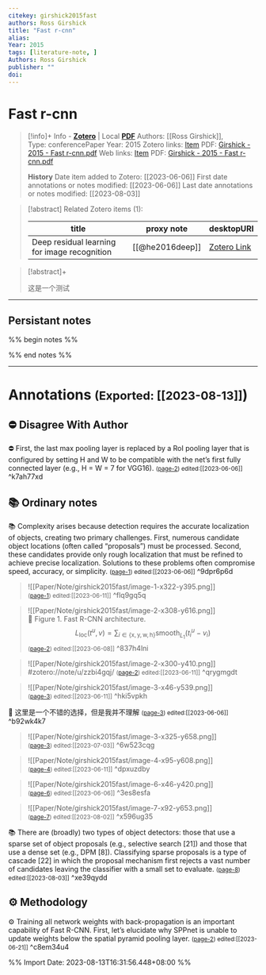 ```yaml
---
citekey: girshick2015fast
authors: Ross Girshick
title: "Fast r-cnn"
alias: 
Year: 2015
tags: [literature-note, ]
Authors: Ross Girshick
publisher: ""
doi: 
---
```

# Fast r-cnn

> [!info]+ Info - [**Zotero**](zotero://select/library/items/5C7LSXPE)   | Local [**PDF**](file:////Users/yifansu/Zotero/storage/8VBVTWY6/Girshick%20-%202015%20-%20Fast%20r-cnn.pdf)
> Authors: [[Ross Girshick]],  
> Type: conferencePaper
> Year: 2015
> Zotero links: [Item](zotero://select/library/items/5C7LSXPE) PDF: [Girshick - 2015 - Fast r-cnn.pdf](zotero://select/library/items/8VBVTWY6) 
> Web links: [Item](http://zotero.org/users/9245962/items/5C7LSXPE) PDF: [Girshick - 2015 - Fast r-cnn.pdf](file:///Users/yifansu/Zotero/storage/8VBVTWY6/Girshick%20-%202015%20-%20Fast%20r-cnn.pdf) 
> 
>
> **History**
> Date item added to Zotero: [[2023-06-06]]
> First date annotations or notes modified: [[2023-06-06]]
> Last date annotations or notes modified: [[2023-08-03]]

> [!abstract] Related Zotero items (1):  
>
> | title | proxy note | desktopURI |
> | --- | --- | --- |
> | Deep residual learning for image recognition | [[@he2016deep]] | [Zotero Link](zotero://select/library/items/IX39V35N) |  |

> [!abstract]+
> 
> 这是一个测试
> 

---
## Persistant notes 
%% begin notes %%






%% end notes %%

---
# Annotations <small>(Exported: [[2023-08-13]]</small>)

## ⛔ Disagree With Author
⛔ First, the last max pooling layer is replaced by a RoI pooling layer that is configured by setting H and W to be compatible with the net’s first fully connected layer (e.g., H = W = 7 for VGG16).
 <small>([page-2](zotero://open-pdf/library/items/8VBVTWY6?page=2&annotation=K7AH77XD)) edited:[[2023-06-06]]</small> ^k7ah77xd

## 📚 Ordinary notes
📚 Complexity arises because detection requires the accurate localization of objects, creating two primary challenges. First, numerous candidate object locations (often called “proposals”) must be processed. Second, these candidates provide only rough localization that must be refined to achieve precise localization. Solutions to these problems often compromise speed, accuracy, or simplicity.
 <small>([page-1](zotero://open-pdf/library/items/8VBVTWY6?page=1&annotation=9DPR6P6D)) edited:[[2023-06-06]]</small> ^9dpr6p6d

>![[Paper/Note/girshick2015fast/image-1-x322-y395.png]]<br> <small>([page-1](zotero://open-pdf/library/items/8VBVTWY6?page=1&annotation=FLQ9GQ5Q)) edited:[[2023-06-11]]</small> ^flq9gq5q

>![[Paper/Note/girshick2015fast/image-2-x308-y616.png]]<br>📝️ Figure 1. Fast R-CNN architecture. $$L_{\mathrm{loc}}\left(t^u, v\right)=\sum_{i \in\{\mathrm{x}, \mathrm{y}, \mathrm{w}, \mathrm{h}\}} \operatorname{smooth}_{L_1}\left(t_i^u-v_i\right)$$
 <small>([page-2](zotero://open-pdf/library/items/8VBVTWY6?page=2&annotation=837H4LNI)) edited:[[2023-06-08]]</small> ^837h4lni

>![[Paper/Note/girshick2015fast/image-2-x300-y410.png]]<br>#zotero://note/u/zzbi4gqj/  <small>([page-2](zotero://open-pdf/library/items/8VBVTWY6?page=2&annotation=QRYGMGDT)) edited:[[2023-06-11]]</small> ^qrygmgdt

>![[Paper/Note/girshick2015fast/image-3-x46-y539.png]]<br> <small>([page-3](zotero://open-pdf/library/items/8VBVTWY6?page=3&annotation=HKI5VPKH)) edited:[[2023-06-11]]</small> ^hki5vpkh

📝️ 这里是一个不错的选择，但是我并不理解
 <small>([page-3](zotero://open-pdf/library/items/8VBVTWY6?page=3&annotation=B92WK4K7)) edited:[[2023-06-06]]</small> ^b92wk4k7

>![[Paper/Note/girshick2015fast/image-3-x325-y658.png]]<br> <small>([page-3](zotero://open-pdf/library/items/8VBVTWY6?page=3&annotation=6W523CQG)) edited:[[2023-07-03]]</small> ^6w523cqg

>![[Paper/Note/girshick2015fast/image-4-x95-y608.png]]<br> <small>([page-4](zotero://open-pdf/library/items/8VBVTWY6?page=4&annotation=DPXUZDBY)) edited:[[2023-06-11]]</small> ^dpxuzdby

>![[Paper/Note/girshick2015fast/image-6-x46-y420.png]]<br> <small>([page-6](zotero://open-pdf/library/items/8VBVTWY6?page=6&annotation=3ES8ESFA)) edited:[[2023-06-06]]</small> ^3es8esfa

>![[Paper/Note/girshick2015fast/image-7-x92-y653.png]]<br> <small>([page-7](zotero://open-pdf/library/items/8VBVTWY6?page=7&annotation=X596UG35)) edited:[[2023-08-02]]</small> ^x596ug35

📚 There are (broadly) two types of object detectors: those that use a sparse set of object proposals (e.g., selective search [21]) and those that use a dense set (e.g., DPM [8]). Classifying sparse proposals is a type of cascade [22] in which the proposal mechanism first rejects a vast number of candidates leaving the classifier with a small set to evaluate.
 <small>([page-8](zotero://open-pdf/library/items/8VBVTWY6?page=8&annotation=XE39QYDD)) edited:[[2023-08-03]]</small> ^xe39qydd

## ⚙️ Methodology
⚙️ Training all network weights with back-propagation is an important capability of Fast R-CNN. First, let’s elucidate why SPPnet is unable to update weights below the spatial pyramid pooling layer.
 <small>([page-2](zotero://open-pdf/library/items/8VBVTWY6?page=2&annotation=C8EM34U4)) edited:[[2023-06-21]]</small> ^c8em34u4



%% Import Date: 2023-08-13T16:31:56.448+08:00 %%
